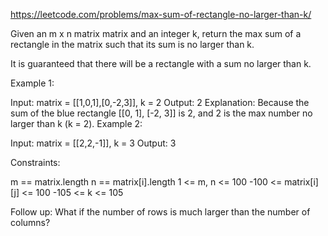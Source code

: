 https://leetcode.com/problems/max-sum-of-rectangle-no-larger-than-k/

Given an m x n matrix matrix and an integer k, return the max sum of a rectangle in the matrix such that its sum is no larger than k.

It is guaranteed that there will be a rectangle with a sum no larger than k.

 

Example 1:


Input: matrix = [[1,0,1],[0,-2,3]], k = 2
Output: 2
Explanation: Because the sum of the blue rectangle [[0, 1], [-2, 3]] is 2, and 2 is the max number no larger than k (k = 2).
Example 2:

Input: matrix = [[2,2,-1]], k = 3
Output: 3
 

Constraints:

m == matrix.length
n == matrix[i].length
1 <= m, n <= 100
-100 <= matrix[i][j] <= 100
-105 <= k <= 105
 

Follow up: What if the number of rows is much larger than the number of columns?